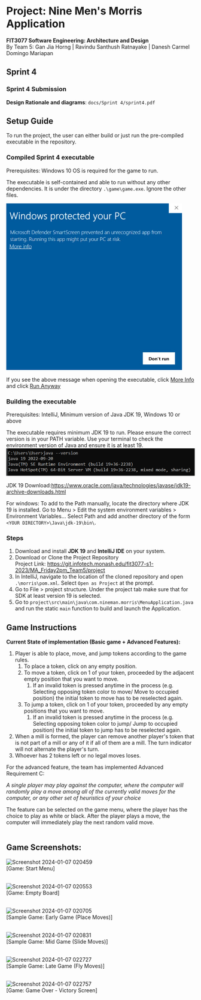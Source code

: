 # Project: Nine Men's Morris Application
**FIT3077 Software Engineering: Architecture and Design** <br>
By Team 5: Gan Jia Horng | Ravindu Santhush Ratnayake | Danesh Carmel Domingo Mariapan

## Sprint 4
### Sprint 4 Submission
**Design Rationale and diagrams**: `docs/Sprint 4/sprint4.pdf`

## Setup Guide


To run the project, the user can either build or 
just run the pre-compiled executable in the repository.
### Compiled Sprint 4 executable
Prerequisites: Windows 10 OS is required for the game to run. 

The executable is self-contained and able 
to run without any other dependencies. It is under the directory `.\game\game.exe`.
Ignore the other files.


![img_1.png](img_1.png)

If you see the above message when opening the executable,
click <u>More Info</u> and click <u>Run Anyway</u>


### Building the executable
Prerequisites: IntelliJ, Minimum version of Java JDK 19, Windows 10 or above

The executable requires minimum JDK 19 to run. Please ensure the correct
version is in your PATH variable. Use your terminal to check the environment version of Java
and ensure it is at least 19.
![img.png](img.png)


JDK 19 Download:https://www.oracle.com/java/technologies/javase/jdk19-archive-downloads.html

For windows: To add to the Path manually, locate
the directory where JDK 19 is installed. Go to Menu > Edit the system environment variables >
Environment Variables... Select Path and add another directory of the form
`<YOUR DIRECTORY>\Java\jdk-19\bin\`.


### Steps
1. Download and install **JDK 19** and **IntelliJ IDE** on your system.
2. Download or Clone the Project Repository <br>
   Project Link: https://git.infotech.monash.edu/fit3077-s1-2023/MA_Friday2pm_Team5/project <br>
3. In IntelliJ, navigate to the location of the cloned repository and open `.\morris\pom.xml`. Select
`Open as Project` at the prompt.
4. Go to File > project structure. Under the project tab make sure that for SDK at least version 19 is selected.
5. Go to `project\src\main\java\com.nineman.morris\MenuApplication.java` and run the static `main` function to 
build and launch the Application.

## Game Instructions

**Current State of implementation (Basic game + Advanced Features):**
1. Player is able to place, move, and jump tokens according to the game rules.
   1. To place a token, click on any empty position. 
   2. To move a token, click on 1 of your token, proceeded by the adjacent empty position that you want to move.
      1. If an invalid token is pressed anytime in the process
      (e.g. Selecting opposing token color to move/ Move to occupied position)
      the initial token to move has to be reselected again.
   3. To jump a token, click on 1 of your token, proceeded by any empty positions that you want to move.
      1. If an invalid token is pressed anytime in the process
         (e.g. Selecting opposing token color to jump/ Jump to occupied position)
         the initial token to jump has to be reselected again.
2. When a mill is formed, the player can remove another player's token
that is not part of a mill or any of it if all of them are a mill. 
The turn indicator will not alternate the player's turn.
3. Whoever has 2 tokens left or no legal moves loses.

For the advanced feature, the team has implemented Advanced Requirement C:

_A single player may play against the computer, where the computer will randomly play a move among 
all of the currently valid moves for the computer, or any other set of heuristics of your choice_

The feature can be selected on the game menu, where the player has the choice to play as white or black.
After the player plays a move, the computer will immediately play the next random valid move.
<br/> <br/>

## Game Screenshots:

![Screenshot 2024-01-07 020459](https://github.com/DaneshCDM/FIT3077/assets/66300163/8740b102-baa3-462a-bf5e-6dbbebbfacc8) <br/>
[Game: Start Menu] <br/> <br/>

![Screenshot 2024-01-07 020553](https://github.com/DaneshCDM/FIT3077/assets/66300163/e45c640a-8474-4975-9ce8-ea16e82f6119) <br/>
[Game: Empty Board] <br/> <br/>

![Screenshot 2024-01-07 020705](https://github.com/DaneshCDM/FIT3077/assets/66300163/5ef5e6f1-dbcb-4866-8c6a-9022af7f5a1a) <br/>
[Sample Game: Early Game (Place Moves)] <br/> <br/>

![Screenshot 2024-01-07 020831](https://github.com/DaneshCDM/FIT3077/assets/66300163/45104f8d-1ab3-4a0c-ab50-0aaa1f175a45) <br/>
[Sample Game: Mid Game (Slide Moves)] <br/> <br/>

![Screenshot 2024-01-07 022727](https://github.com/DaneshCDM/FIT3077/assets/66300163/dffd72cc-21bb-40cf-8f56-444bf975728c) <br/>
[Sample Game: Late Game (Fly Moves)] <br/> <br/>

![Screenshot 2024-01-07 022757](https://github.com/DaneshCDM/FIT3077/assets/66300163/08718dff-8bd8-4baf-9d8d-902b039b51ad) <br/>
[Game: Game Over - Victory Screen] <br/> <br/>
